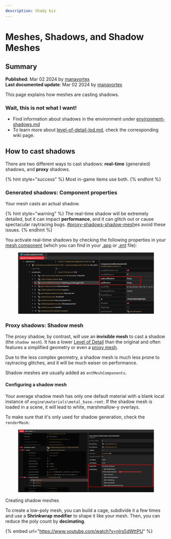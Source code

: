```yaml
---
description: Shady biz
---
```


# Meshes, Shadows, and Shadow Meshes

## Summary

**Published**: Mar 02 2024 by [manavortex](https://app.gitbook.com/u/NfZBoxGegfUqB33J9HXuCs6PVaC3 "mention")\
**Last documented update**: Mar 02 2024 by [manavortex](https://app.gitbook.com/u/NfZBoxGegfUqB33J9HXuCs6PVaC3 "mention")

This page explains how meshes are casting shadows.&#x20;

### Wait, this is not what I want!

* Find information about shadows in the environment under [environment-shadows.md](../the-whole-world-.streamingsector/environment-shadows.md "mention")
* To learn more about [level-of-detail-lod.md](../level-of-detail-lod.md "mention"), check the corresponding wiki page.

## How to cast shadows

There are two different ways to cast shadows: **real-time** (generated) shadows, and **proxy** shadows.&#x20;

{% hint style="success" %}
Most in-game items use both.
{% endhint %}

### Generated shadows: Component properties

Your mesh casts an actual shadow.&#x20;

{% hint style="warning" %}
The real-time shadow will be extremely detailed, but it can impact **performance**, and it can glitch out or cause spectacular raytracing bugs. [#proxy-shadows-shadow-mesh](meshes-shadows-and-shadow-meshes.md#proxy-shadows-shadow-mesh "mention")es avoid these issues.
{% endhint %}

You activate real-time shadows by checking the following properties in your [mesh component](../components/documented-components/#equipment-hair) (which you can find in your [.app](../appearance-.app-files/#components) or [.ent](../entity-.ent-files/#mesh-component-entity-simple-entity) file):

<figure><img src="../../../.gitbook/assets/mesh_shadow_component_properties.png" alt=""><figcaption></figcaption></figure>

### Proxy shadows: Shadow mesh

The proxy shadow, by contrast, will use an **invisible mesh** to cast a shadow (the `shadow mesh`). It has a lower [Level of Detail](../level-of-detail-lod.md) than the original and often features a simplified geometry or even a [proxy mesh](../level-of-detail-lod.md#proxy-meshes).

Due to the less complex geometry, a shadow mesh is much less prone to raytracing glitches, and it will be much eaiser on performance.

Shadow meshes are usually added as `entMeshComponents`.

#### Configuring a shadow mesh

Your average shadow mesh has only one default material with a blank local instance of `engine\materials\metal_base.remt`.  If the shadow mesh is loaded in a scene, it will lead to white, marshmallow-y overlays.

To make sure that it's only used for shadow generation, check the `renderMask`:

<figure><img src="../../../.gitbook/assets/mesh_shadow_render_mask.png" alt=""><figcaption></figcaption></figure>

Creating shadow meshes

To create a low-poly mesh, you can build a cage, subdivide it a few times and use a **Shrinkwrap** **modifier** to shape it like your mesh. Then, you can reduce the poly count by **decimating**.



{% embed url="https://www.youtube.com/watch?v=nlrs5dWttPU" %}
